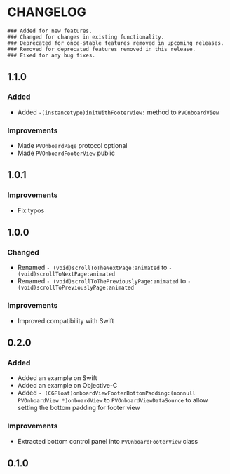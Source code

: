 # CHANGELOG

```
### Added for new features.
### Changed for changes in existing functionality.
### Deprecated for once-stable features removed in upcoming releases.
### Removed for deprecated features removed in this release.
### Fixed for any bug fixes.
```

## 1.1.0
### Added
- Added ```-(instancetype)initWithFooterView:``` method to ```PVOnboardView```

### Improvements
- Made ```PVOnboardPage``` protocol optional
- Made ```PVOnboardFooterView``` public

## 1.0.1

### Improvements
- Fix typos

## 1.0.0

### Changed
- Renamed ```- (void)scrollToTheNextPage:animated``` to ```- (void)scrollToNextPage:animated```
- Renamed ```- (void)scrollToThePreviouslyPage:animated``` to ```- (void)scrollToPreviouslyPage:animated```

### Improvements
- Improved compatibility with Swift

## 0.2.0

### Added
- Added an example on Swift
- Added an example on Objective-C
- Added ```- (CGFloat)onboardViewFooterBottomPadding:(nonnull PVOnboardView *)onboardView``` to ```PVOnboardViewDataSource``` to allow setting the bottom padding for footer view

### Improvements
- Extracted bottom control panel into ```PVOnboardFooterView``` class

## 0.1.0
